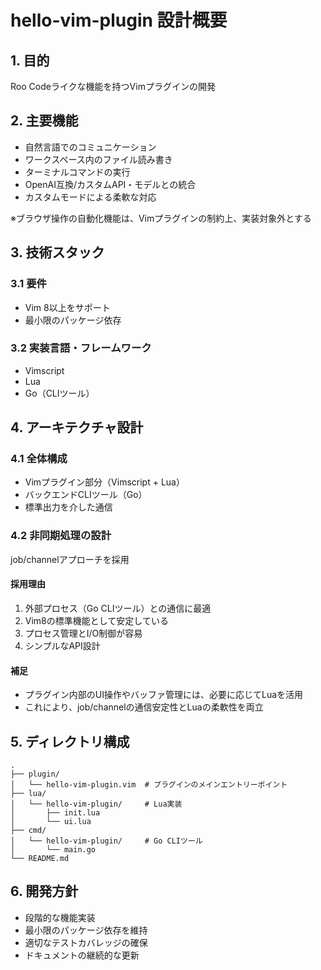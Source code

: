 # hello-vim-plugin 設計概要

## 1. 目的
Roo Codeライクな機能を持つVimプラグインの開発

## 2. 主要機能
- 自然言語でのコミュニケーション
- ワークスペース内のファイル読み書き
- ターミナルコマンドの実行
- OpenAI互換/カスタムAPI・モデルとの統合
- カスタムモードによる柔軟な対応

※ブラウザ操作の自動化機能は、Vimプラグインの制約上、実装対象外とする

## 3. 技術スタック
### 3.1 要件
- Vim 8以上をサポート
- 最小限のパッケージ依存

### 3.2 実装言語・フレームワーク
- Vimscript
- Lua
- Go（CLIツール）

## 4. アーキテクチャ設計
### 4.1 全体構成
- Vimプラグイン部分（Vimscript + Lua）
- バックエンドCLIツール（Go）
- 標準出力を介した通信

### 4.2 非同期処理の設計
job/channelアプローチを採用

#### 採用理由
1. 外部プロセス（Go CLIツール）との通信に最適
2. Vim8の標準機能として安定している
3. プロセス管理とI/O制御が容易
4. シンプルなAPI設計

#### 補足
- プラグイン内部のUI操作やバッファ管理には、必要に応じてLuaを活用
- これにより、job/channelの通信安定性とLuaの柔軟性を両立

## 5. ディレクトリ構成
```
.
├── plugin/
│   └── hello-vim-plugin.vim  # プラグインのメインエントリーポイント
├── lua/
│   └── hello-vim-plugin/     # Lua実装
│       ├── init.lua
│       └── ui.lua
├── cmd/
│   └── hello-vim-plugin/     # Go CLIツール
│       └── main.go
└── README.md
```

## 6. 開発方針
- 段階的な機能実装
- 最小限のパッケージ依存を維持
- 適切なテストカバレッジの確保
- ドキュメントの継続的な更新